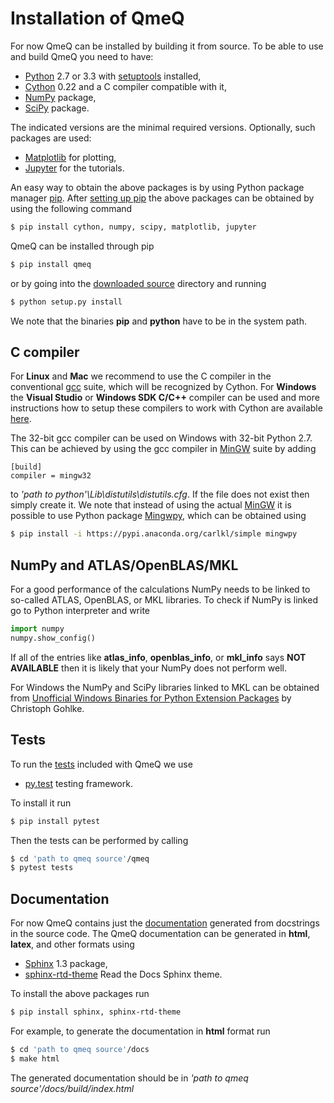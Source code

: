 Installation of QmeQ
====================

For now QmeQ can be installed by building it from source. To be able to use and
build QmeQ you need to have:

* [Python][Python] 2.7 or 3.3 with [setuptools][setuptools] installed,
* [Cython][Cython] 0.22 and a C compiler compatible with it,
* [NumPy][NumPy] package,
* [SciPy][Scipy] package.

The indicated versions are the minimal required versions. Optionally, such
packages are used:

* [Matplotlib][Matplotlib] for plotting,
* [Jupyter][Jupyter] for the tutorials.

An easy way to obtain the above packages is by using Python package manager
[pip][pip]. After [setting up pip][setpip] the above packages can be obtained
by using the following command

```bash
$ pip install cython, numpy, scipy, matplotlib, jupyter
```

QmeQ can be installed through pip

```bash
$ pip install qmeq
```

or by going into the [downloaded source][qmeqsrc] directory and running

```bash
$ python setup.py install
```

We note that the binaries **pip** and **python** have to be in the system path.

C compiler
----------

For **Linux** and **Mac** we recommend to use the C compiler in the conventional
[gcc][gcc] suite, which will be recognized by Cython. For **Windows** the
**Visual Studio** or **Windows SDK C/C++** compiler can be used and more
instructions how to setup these compilers to work with Cython are available
[here][cext].

The 32-bit gcc compiler can be used on Windows with 32-bit Python 2.7. This can
be achieved by using the gcc compiler in [MinGW][mingw] suite by adding

```
[build]
compiler = mingw32
```

to *'path to python'\Lib\distutils\distutils.cfg*. If the file does not exist
then simply create it. We note that instead of using the actual [MinGW][mingw]
it is possible to use Python package [Mingwpy], which can be obtained using

```bash
$ pip install -i https://pypi.anaconda.org/carlkl/simple mingwpy
```

NumPy and ATLAS/OpenBLAS/MKL
----------------------------

For a good performance of the calculations NumPy needs to be linked to
so-called ATLAS, OpenBLAS, or MKL libraries. To check if NumPy is linked go to
Python interpreter and write

```python
import numpy
numpy.show_config()
```

If all of the entries like **atlas\_info**, **openblas\_info**, or **mkl\_info**
says **NOT AVAILABLE** then it is likely that your NumPy does not perform well.

For Windows the NumPy and SciPy libraries linked to MKL can be obtained from
[Unofficial Windows Binaries for Python Extension Packages][cgohlke] by
Christoph Gohlke.

Tests
-----

To run the [tests][qmeqtest] included with QmeQ we use

* [py.test][pytest] testing framework.

To install it run

```bash
$ pip install pytest
```

Then the tests can be performed by calling

```bash
$ cd 'path to qmeq source'/qmeq
$ pytest tests
```

Documentation
-------------

For now QmeQ contains just the [documentation][qmeqdocs] generated from
docstrings in the source code. The QmeQ documentation can be generated in
**html**, **latex**, and other formats using

* [Sphinx][Sphinx] 1.3 package,
* [sphinx-rtd-theme][srtdt] Read the Docs Sphinx theme.

To install the above packages run

```bash
$ pip install sphinx, sphinx-rtd-theme
```

For example, to generate the documentation in **html** format run

```bash
$ cd 'path to qmeq source'/docs
$ make html
```

The generated documentation should be in
*'path to qmeq source'/docs/build/index.html*

[Python]: http://www.python.org
[Cython]: http://cython.org
[NumPy]: http://www.numpy.org
[SciPy]: http://www.scipy.org
[Matplotlib]: http://matplotlib.org
[Jupyter]: http://jupyter.org
[Sphinx]: http://www.sphinx-doc.org
[pytest]: http://doc.pytest.org

[setuptools]: http://setuptools.readthedocs.io
[pip]: http://pip.pypa.io
[setpip]: http://pip.pypa.io/en/stable/installing
[gcc]: http://gcc.gnu.org
[cext]: https://github.com/cython/cython/wiki/CythonExtensionsOnWindows
[mingw]: http://www.mingw.org
[mingwpy]: https://mingwpy.github.io
[cgohlke]: http://www.lfd.uci.edu/~gohlke/pythonlibs
[srtdt]: https://github.com/snide/sphinx_rtd_theme

[qmeqdocs]: http://github.com/gedaskir/qmeq/tree/master/docs
[qmeqsrc]: http://github.com/gedaskir/qmeq/archive/master.zip
[qmeqtest]: http://github.com/gedaskir/qmeq/tree/master/qmeq/tests
